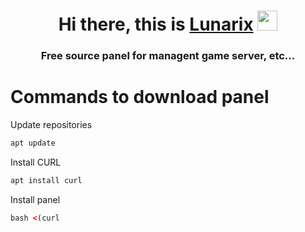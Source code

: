 <h1 align="center">Hi there, this is <a href="https://lunarix.ru/" target="_blank">Lunarix</a> 
<img src="https://github.com/blackcater/blackcater/raw/main/images/Hi.gif" height="32"/></h1>
<h3 align="center">Free source panel for managent game server, etc... </h3>

# Commands to download panel

Update repositories
```html
apt update
```

Install CURL
```html
apt install curl
```

Install panel
```html
bash <(curl 
```
